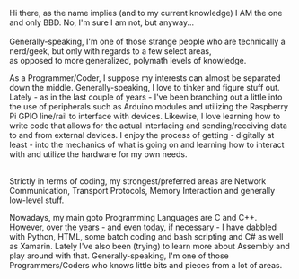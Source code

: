 <!---
TheOneAndOnlyBBD/TheOneAndOnlyBBD is a ✨ special ✨ repository because its `README.md` (this file) appears on your GitHub profile.
You can click the Preview link to take a look at your changes.
--->

Hi there, as the name implies (and to my current knowledge) I AM the one and only BBD. No, I'm sure I am not, but anyway...
<br><br>
Generally-speaking, I'm one of those strange people who are technically a nerd/geek, but only with regards to a few select areas,<br>
as opposed to more generalized, polymath levels of knowledge.
<br>
<p>As a Programmer/Coder, I suppose my interests can almost be separated down the middle. Generally-speaking, I love to tinker and figure stuff out.
Lately - as in the last couple of years - I've been branching out a little into the use of peripherals such as Arduino modules
and utilizing the Raspberry Pi GPIO line/rail to interface with devices. Likewise, I love learning how to write code that allows for the
actual interfacing and sending/receiving data to and from external devices. I enjoy the process of getting - digitally at least - into the mechanics of 
what is going on and learning how to interact with and utilize the hardware for my own needs.</p> 
<br>
Strictly in terms of coding, my strongest/preferred areas are Network Communication, Transport Protocols, Memory Interaction and generally low-level stuff.
<br>
<p>
Nowadays, my main goto Programming Languages are C and C++. However, over the years - and even today, if necessary - I have dabbled with Python, HTML, some batch coding and bash scripting and C# as well as Xamarin.
Lately I've also been (trying) to learn more about Assembly and play around with that. Generally-speaking, I'm one of those Programmers/Coders who knows little bits and pieces from a lot of areas.<br><br>

